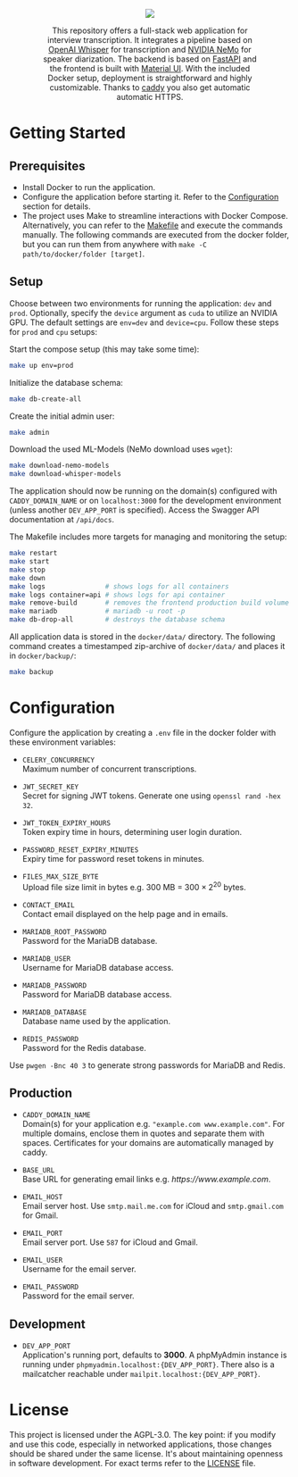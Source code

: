 <p align="center">
  <img src="https://github.com/moostrich/transcription-ui/assets/61097554/0d622ce1-c578-4fd4-ba51-528288fd66a3" />
</p>

<p align="center" style="padding: 0 50px;">
    This repository offers a full-stack web application for interview transcription. It integrates a pipeline based on <a href="https://github.com/openai/whisper">OpenAI Whisper</a> for transcription and <a href="https://github.com/NVIDIA/NeMo">NVIDIA NeMo</a> for speaker diarization. The backend is based on <a href="https://github.com/tiangolo/fastapi">FastAPI</a> and the frontend is built with <a href="https://github.com/mui/material-ui">Material UI</a>. With the included Docker setup, deployment is straightforward and highly customizable. Thanks to <a href="https://github.com/caddyserver/caddy">caddy</a> you also get automatic automatic HTTPS.
</p>

# Getting Started

## Prerequisites

- Install Docker to run the application.
- Configure the application before starting it. Refer to the [Configuration](#configuration) section for details.
- The project uses Make to streamline interactions with Docker Compose. Alternatively, you can refer to the [Makefile](docker/Makefile) and execute the commands manually. The following commands are executed from the docker folder, but you can run them from anywhere with `make -C path/to/docker/folder [target]`.

## Setup

Choose between two environments for running the application: `dev` and `prod`. Optionally, specify the `device` argument as `cuda` to utilize an NVIDIA GPU. The default settings are `env=dev` and `device=cpu`. Follow these steps for `prod` and `cpu` setups:

Start the compose setup (this may take some time):
```bash
make up env=prod
```

Initialize the database schema:
```bash
make db-create-all
```

Create the initial admin user:
```bash
make admin
```

Download the used ML-Models (NeMo download uses `wget`):
```bash
make download-nemo-models
make download-whisper-models
```

The application should now be running on the domain(s) configured with `CADDY_DOMAIN_NAME` or on `localhost:3000` for the development environment (unless another `DEV_APP_PORT` is specified). Access the Swagger API documentation at `/api/docs`.

The Makefile includes more targets for managing and monitoring the setup:
```bash
make restart
make start
make stop
make down
make logs               # shows logs for all containers
make logs container=api # shows logs for api container
make remove-build       # removes the frontend production build volume 
make mariadb            # mariadb -u root -p
make db-drop-all        # destroys the database schema
```

All application data is stored in the `docker/data/` directory. The following command creates a timestamped zip-archive of `docker/data/` and places it in `docker/backup/`:

```bash
make backup
```

# Configuration

Configure the application by creating a `.env` file in the docker folder with these environment variables:

- `CELERY_CONCURRENCY`\
Maximum number of concurrent transcriptions.

- `JWT_SECRET_KEY`\
Secret for signing JWT tokens. Generate one using `openssl rand -hex 32`.

- `JWT_TOKEN_EXPIRY_HOURS`\
Token expiry time in hours, determining user login duration.

- `PASSWORD_RESET_EXPIRY_MINUTES`\
Expiry time for password reset tokens in minutes.

- `FILES_MAX_SIZE_BYTE`\
Upload file size limit in bytes e.g. 300 MB = $300 \times 2^{20}$ bytes.

- `CONTACT_EMAIL`\
Contact email displayed on the help page and in emails.

- `MARIADB_ROOT_PASSWORD`\
Password for the MariaDB database.

- `MARIADB_USER`\
Username for MariaDB database access.

- `MARIADB_PASSWORD`\
Password for MariaDB database access.

- `MARIADB_DATABASE`\
Database name used by the application.

- `REDIS_PASSWORD`\
Password for the Redis database.

Use `pwgen -Bnc 40 3` to generate strong passwords for MariaDB and Redis.

## Production

- `CADDY_DOMAIN_NAME`\
Domain(s) for your application e.g. `"example.com www.example.com"`. For multiple domains, enclose them in quotes and separate them with spaces. Certificates for your domains are automatically managed by caddy.

- `BASE_URL`\
Base URL for generating email links e.g. *https<span>:</span>//www<span>.</span>example<span>.</span>com*.

- `EMAIL_HOST`\
Email server host. Use `smtp.mail.me.com` for iCloud and `smtp.gmail.com` for Gmail.

- `EMAIL_PORT`\
Email server port. Use `587` for iCloud and Gmail.

- `EMAIL_USER`\
Username for the email server.

- `EMAIL_PASSWORD`\
Password for the email server.

## Development

- `DEV_APP_PORT`\
Application's running port, defaults to **3000**. A phpMyAdmin instance is running under `phpmyadmin.localhost:{DEV_APP_PORT}`. There also is a mailcatcher reachable under `mailpit.localhost:{DEV_APP_PORT}`.

# License

This project is licensed under the AGPL-3.0. The key point: if you modify and use this code, especially in networked applications, those changes should be shared under the same license. It's about maintaining openness in software development. For exact terms refer to the [LICENSE](LICENSE) file.